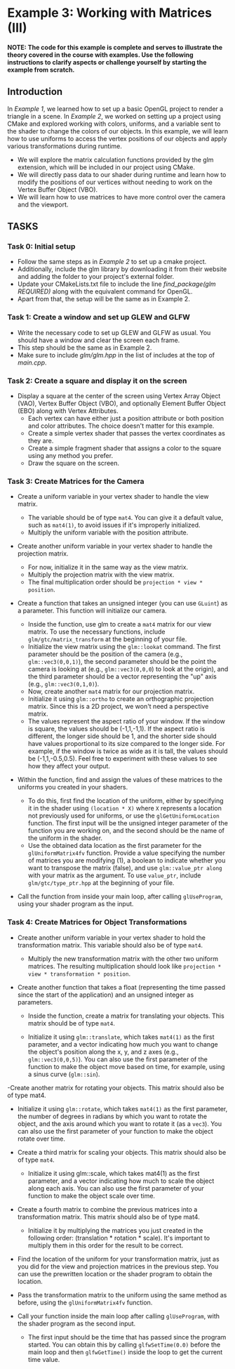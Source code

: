 # Example 3: Working with Matrices (III)

 **NOTE: The code for this example is complete and serves to illustrate the theory covered in the course with examples. Use the following instructions to clarify aspects or challenge yourself by starting the example from scratch.**

## Introduction
In *Example 1*, we learned how to set up a basic OpenGL project to render a triangle in a scene.
In *Example 2*, we worked on setting up a project using CMake and explored working with colors, uniforms, and a variable sent to the shader to change the colors of our objects.
In this example, we will learn how to use uniforms to access the vertex positions of our objects and apply various transformations during runtime.

- We will explore the matrix calculation functions provided by the glm extension, which will be included in our project using CMake.
- We will directly pass data to our shader during runtime and learn how to modify the positions of our vertices without needing to work on the Vertex Buffer Object (VBO).
- We will learn how to use matrices to have more control over the camera and the viewport.

## TASKS

### Task 0: Initial setup

- Follow the same steps as in *Example 2* to set up a cmake project.
- Additionally, include the glm library by downloading it from their website and adding the folder to your project's external folder.
- Update your CMakeLists.txt file to include the line *find_package(glm REQUIRED)* along with the equivalent command for OpenGL.
- Apart from that, the setup will be the same as in Example 2.

### Task 1: Create a window and set up GLEW and GLFW

- Write the necessary code to set up GLEW and GLFW as usual. You should have a window and clear the screen each frame.
- This step should be the same as in Example 2.
- Make sure to include *glm/glm.hpp* in the list of includes at the top of *main.cpp*.

### Task 2: Create a square and display it on the screen

- Display a square at the center of the screen using Vertex Array Object (VAO), Vertex Buffer Object (VBO), and optionally Element Buffer Object (EBO) along with Vertex Attributes.
  + Each vertex can have either just a position attribute or both position and color attributes. The choice doesn't matter for this example.
  + Create a simple vertex shader that passes the vertex coordinates as they are.
  + Create a simple fragment shader that assigns a color to the square using any method you prefer.
  + Draw the square on the screen.

### Task 3: Create Matrices for the Camera

- Create a uniform variable in your vertex shader to handle the view matrix.

  + The variable should be of type `mat4`. You can give it a default value, such as `mat4(1)`, to avoid issues if it's improperly initialized.
  + Multiply the uniform variable with the position attribute.

- Create another uniform variable in your vertex shader to handle the projection matrix.

  + For now, initialize it in the same way as the view matrix.
  + Multiply the projection matrix with the view matrix.
  + The final multiplication order should be `projection * view * position`.

- Create a function that takes an unsigned integer (you can use `GLuint`) as a parameter. This function will initialize our camera.

  + Inside the function, use glm to create a `mat4` matrix for our view matrix. To use the necessary functions, include `glm/gtc/matrix_transform` at the beginning of your file.
  + Initialize the view matrix using the `glm::lookat` command. The first parameter should be the position of the camera (e.g., `glm::vec3(0,0,1)`), the second parameter should be the point the camera is looking at (e.g., `glm::vec3(0,0,0`) to look at the origin), and the third parameter should be a vector representing the "up" axis (e.g., `glm::vec3(0,1,0)`).
  + Now, create another `mat4` matrix for our projection matrix.
  + Initialize it using `glm::ortho` to create an orthographic projection matrix. Since this is a 2D project, we won't need a perspective matrix.
  + The values represent the aspect ratio of your window. If the window is square, the values should be (-1,1,-1,1). If the aspect ratio is different, the longer side should be 1, and the shorter side should have values proportional to its size compared to the longer side. For example, if the window is twice as wide as it is tall, the values should be (-1,1,-0.5,0.5). Feel free to experiment with these values to see how they affect your output.

- Within the function, find and assign the values of these matrices to the uniforms you created in your shaders.

  + To do this, first find the location of the uniform, either by specifying it in the shader using `(location * X)` where `X` represents a location not previously used for uniforms, or use the `glGetUniformLocation` function. The first input will be the unsigned integer parameter of the function you are working on, and the second should be the name of the uniform in the shader.
  + Use the obtained data location as the first parameter for the `glUniformMatrix4fv` function. Provide a value specifying the number of matrices you are modifying (1), a boolean to indicate whether you want to transpose the matrix (false), and use `glm::value_ptr along` with your matrix as the argument. To use `value_ptr`, include `glm/gtc/type_ptr.hpp` at the beginning of your file.
- Call the function from inside your main loop, after calling `glUseProgram`, using your shader program as the input.

### Task 4: Create Matrices for Object Transformations

- Create another uniform variable in your vertex shader to hold the transformation matrix. This variable should also be of type `mat4`.

  + Multiply the new transformation matrix with the other two uniform matrices. The resulting multiplication should look like `projection * view * transformation * position`.

- Create another function that takes a float (representing the time passed since the start of the application) and an unsigned integer as parameters.

  + Inside the function, create a matrix for translating your objects. This matrix should be of type `mat4`.

  + Initialize it using `glm::translate`, which takes `mat4(1)` as the first parameter, and a vector indicating how much you want to change the object's position along the x, y, and z axes (e.g., `glm::vec3(0,0,5)`). You can also use the first parameter of the function to make the object move based on time, for example, using a sinus curve (`glm::sin`).

-Create another matrix for rotating your objects. This matrix should also be of type mat4.

  + Initialize it using `glm::rotate`, which takes `mat4(1)` as the first parameter, the number of degrees in radians by which you want to rotate the object, and the axis around which you want to rotate it (as a `vec3`). You can also use the first parameter of your function to make the object rotate over time.

- Create a third matrix for scaling your objects. This matrix should also be of type `mat4`.

  + Initialize it using glm::scale, which takes mat4(1) as the first parameter, and a vector indicating how much to scale the object along each axis. You can also use the first parameter of your function to make the object scale over time.

- Create a fourth matrix to combine the previous matrices into a transformation matrix. This matrix should also be of type mat4.

  + Initialize it by multiplying the matrices you just created in the following order: (translation * rotation * scale). It's important to multiply them in this order for the result to be correct.

- Find the location of the uniform for your transformation matrix, just as you did for the view and projection matrices in the previous step. You can use the prewritten location or the shader program to obtain the location.

- Pass the transformation matrix to the uniform using the same method as before, using the `glUniformMatrix4fv` function.

- Call your function inside the main loop after calling `glUseProgram`, with the shader program as the second input.

  + The first input should be the time that has passed since the program started. You can obtain this by calling `glfwSetTime(0.0)` before the main loop and then `glfwGetTime()` inside the loop to get the current time value.

